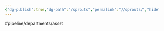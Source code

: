 ```yaml
---
{"dg-publish":true,"dg-path":"/sprouts","permalink":"//sprouts/","hide":true}
---
```


#pipeline/departments/asset 